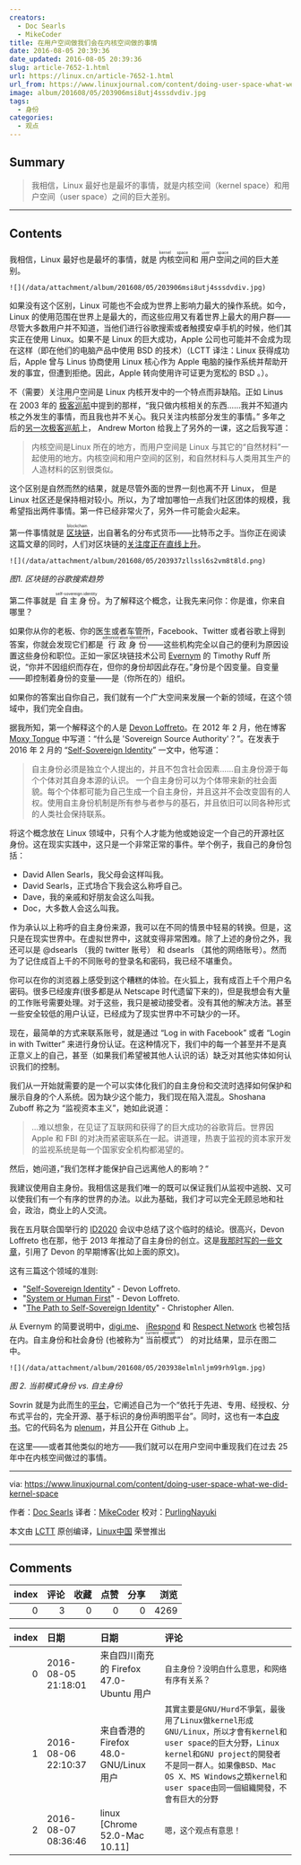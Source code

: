 ```yaml
---
creators:
  - Doc Searls
  - MikeCoder
title: 在用户空间做我们会在内核空间做的事情
date: 2016-08-05 20:39:36
date_updated: 2016-08-05 20:39:36
slug: article-7652-1.html
url: https://linux.cn/article-7652-1.html
url_from: https://www.linuxjournal.com/content/doing-user-space-what-we-did-kernel-space
image: album/201608/05/203906msi8utj4sssdvdiv.jpg
tags:
  - 身份
categories:
  - 观点
---
```


## Summary

> 我相信，Linux 最好也是最坏的事情，就是内核空间（kernel space）和用户空间（user space）之间的巨大差别。

***

<!-- more -->

## Contents

我相信，Linux 最好也是最坏的事情，就是<ruby> 内核空间 <rp>  （ </rp> <rt>  kernel space </rt> <rp>  ） </rp></ruby>和<ruby> 用户空间 <rp>  （ </rp> <rt>  user space </rt> <rp>  ） </rp></ruby>之间的巨大差别。

`![](/data/attachment/album/201608/05/203906msi8utj4sssdvdiv.jpg)`

如果没有这个区别，Linux 可能也不会成为世界上影响力最大的操作系统。如今，Linux 的使用范围在世界上是最大的，而这些应用又有着世界上最大的用户群——尽管大多数用户并不知道，当他们进行谷歌搜索或者触摸安卓手机的时候，他们其实正在使用 Linux。如果不是 Linux 的巨大成功，Apple 公司也可能并不会成为现在这样（即在他们的电脑产品中使用 BSD 的技术）（LCTT 译注：Linux 获得成功后，Apple 曾与 Linus 协商使用 Linux 核心作为 Apple 电脑的操作系统并帮助开发的事宜，但遭到拒绝。因此，Apple 转向使用许可证更为宽松的 BSD 。）。

不（需要）关注用户空间是 Linux 内核开发中的一个特点而非缺陷。正如 Linus 在 2003 年的<ruby> <a href="http://www.linuxjournal.com/article/6427">  极客巡航 </a> <rp>  （ </rp> <rt>  Geek Cruise </rt> <rp>  ） </rp></ruby>中提到的那样，“我只做内核相关的东西……我并不知道内核之外发生的事情，而且我也并不关心。我只关注内核部分发生的事情。” 多年之后的[另一次极客巡航](http://www.linuxjournal.com/article/8664)上， Andrew Morton 给我上了另外的一课，这之后我写道：

> 
> 内核空间是Linux 所在的地方，而用户空间是 Linux 与其它的“自然材料”一起使用的地方。内核空间和用户空间的区别，和自然材料与人类用其生产的人造材料的区别很类似。
> 
> 
> 

这个区别是自然而然的结果，就是尽管外面的世界一刻也离不开 Linux， 但是 Linux 社区还是保持相对较小。所以，为了增加哪怕一点我们社区团体的规模，我希望指出两件事情。第一件已经非常火了，另外一件可能会火起来。

第一件事情就是<ruby> <a href="https://en.wikipedia.org/wiki/Block_chain_%28database%29">  区块链 </a> <rp>  （ </rp> <rt>  blockchain </rt> <rp>  ） </rp></ruby>，出自著名的分布式货币——比特币之手。当你正在阅读这篇文章的同时，人们对区块链的[关注度正在直线上升](https://www.google.com/trends/explore#q=blockchain)。

`![](/data/attachment/album/201608/05/203937zllssl6s2vm8t8ld.png)`

*图1. 区块链的谷歌搜索趋势*

第二件事就是<ruby> 自主身份 <rp>  （ </rp> <rt>  self-sovereign identity </rt> <rp>  ） </rp></ruby>。为了解释这个概念，让我先来问你：你是谁，你来自哪里？

如果你从你的老板、你的医生或者车管所，Facebook、Twitter 或者谷歌上得到答案，你就会发现它们都是<ruby> 行政身份 <rp>  （ </rp> <rt>  administrative identifiers </rt> <rp>  ） </rp></ruby>——这些机构完全以自己的便利为原因设置这些身份和职位。正如一家区块链技术公司 [Evernym](http://evernym.com/) 的 Timothy Ruff 所说，“你并不因组织而存在，但你的身份却因此存在。”身份是个因变量。自变量——即控制着身份的变量——是（你所在的）组织。

如果你的答案出自你自己，我们就有一个广大空间来发展一个新的领域，在这个领域中，我们完全自由。

据我所知，第一个解释这个的人是 [Devon Loffreto](https://twitter.com/nzn)。在 2012 年 2 月，他在博客 [Moxy Tongue](http://www.moxytongue.com/2012/02/what-is-sovereign-source-authority.html) 中写道：“什么是 'Sovereign Source Authority'？”。在发表于 2016 年 2 月的 “[Self-Sovereign Identity](http://www.moxytongue.com/2016/02/self-sovereign-identity.html)” 一文中，他写道：

> 
> 自主身份必须是独立个人提出的，并且不包含社会因素……自主身份源于每个个体对其自身本源的认识。 一个自主身份可以为个体带来新的社会面貌。每个个体都可能为自己生成一个自主身份，并且这并不会改变固有的人权。使用自主身份机制是所有参与者参与的基石，并且依旧可以同各种形式的人类社会保持联系。
> 
> 
> 

将这个概念放在 Linux 领域中，只有个人才能为他或她设定一个自己的开源社区身份。这在现实实践中，这只是一个非常正常的事件。举个例子，我自己的身份包括：

* David Allen Searls，我父母会这样叫我。
* David Searls，正式场合下我会这么称呼自己。
* Dave，我的亲戚和好朋友会这么叫我。
* Doc，大多数人会这么叫我。

作为承认以上称呼的自主身份来源，我可以在不同的情景中轻易的转换。但是，这只是在现实世界中。在虚拟世界中，这就变得非常困难。除了上述的身份之外，我还可以是 @dsearls （我的 twitter 账号） 和 dsearls （其他的网络账号）。然而为了记住成百上千的不同账号的登录名和密码，我已经不堪重负。

你可以在你的浏览器上感受到这个糟糕的体验。在火狐上，我有成百上千个用户名密码。很多已经废弃(很多都是从 Netscape 时代遗留下来的)，但是我想会有大量的工作账号需要处理。对于这些，我只是被动接受者。没有其他的解决方法。甚至一些安全较低的用户认证，已经成为了现实世界中不可缺少的一环。

现在，最简单的方式来联系账号，就是通过 “Log in with Facebook” 或者 “Login in with Twitter” 来进行身份认证。在这种情况下，我们中的每一个甚至并不是真正意义上的自己，甚至（如果我们希望被其他人认识的话）缺乏对其他实体如何认识我们的控制。

我们从一开始就需要的是一个可以实体化我们的自主身份和交流时选择如何保护和展示自身的个人系统。因为缺少这个能力，我们现在陷入混乱。Shoshana Zuboff 称之为 “监视资本主义”，她如此说道：

> 
> ...难以想象，在见证了互联网和获得了的巨大成功的谷歌背后。世界因 Apple 和 FBI 的对决而紧密联系在一起。讲道理，热衷于监视的资本家开发的监视系统是每一个国家安全机构都渴望的。
> 
> 
> 

然后，她问道，”我们怎样才能保护自己远离他人的影响？“

我建议使用自主身份。我相信这是我们唯一的既可以保证我们从监视中逃脱、又可以使我们有一个有序的世界的办法。以此为基础，我们才可以完全无顾忌地和社会，政治，商业上的人交流。

我在五月联合国举行的 [ID2020](http://www.id2020.org/) 会议中总结了这个临时的结论。很高兴，Devon Loffreto 也在那，他于 2013 年推动了自主身份的创立。这是[我那时写的一些文章](http://blogs.harvard.edu/doc/2013/10/14/iiw-challenge-1-sovereign-identity-in-the-great-silo-forest)，引用了 Devon 的早期博客(比如上面的原文)。

这有三篇这个领域的准则:

* "[Self-Sovereign Identity](http://www.moxytongue.com/2016/02/self-sovereign-identity.html)" - Devon Loffreto.
* "[System or Human First](http://www.moxytongue.com/2016/05/system-or-human.html)" - Devon Loffreto.
* "[The Path to Self-Sovereign Identity](http://www.lifewithalacrity.com/2016/04/the-path-to-self-soverereign-identity.html)" - Christopher Allen.

从 Evernym 的简要说明中，[digi.me](https://get.digi.me/)、 [iRespond](http://irespond.com/) 和 [Respect Network](https://www.respectnetwork.com/) 也被包括在内。自主身份和社会身份 (也被称为“<ruby> 当前模式 <rp>  （ </rp> <rt>  current model </rt> <rp>  ） </rp></ruby>”） 的对比结果，显示在图二中。

`![](/data/attachment/album/201608/05/203938elmlnljm99rh9lgm.jpg)`

*图 2. 当前模式身份 vs. 自主身份*

Sovrin 就是为此而生的[平台](http://evernym.com/technology)，它阐述自己为一个“依托于先进、专用、经授权、分布式平台的，完全开源、基于标识的身份声明图平台”。同时，这也有一本[白皮书](http://evernym.com/assets/doc/Identity-System-Essentials.pdf?v=167284fd65)。它的代码名为 [plenum](https://github.com/evernym/plenum)，并且公开在 Github 上。

在这里——或者其他类似的地方——我们就可以在用户空间中重现我们在过去 25 年中在内核空间做过的事情。

---

via: <https://www.linuxjournal.com/content/doing-user-space-what-we-did-kernel-space>

作者：[Doc Searls](https://www.linuxjournal.com/users/doc-searls) 译者：[MikeCoder](https://github.com/MikeCoder) 校对：[PurlingNayuki](https://github.com/PurlingNayuki)

本文由 [LCTT](https://github.com/LCTT/TranslateProject) 原创编译，[Linux中国](https://linux.cn/) 荣誉推出

***

## Comments


|   index |   评论 |   收藏 |   点赞 |   分享 |   浏览 |
|--------:|-------:|-------:|-------:|-------:|-------:|
|       0 |      3 |      0 |      0 |      0 |   4269 |

|   index | 日期                | 日期                                    | 评论                                                                                                                                                                                                                                           |
|--------:|:--------------------|:----------------------------------------|:-----------------------------------------------------------------------------------------------------------------------------------------------------------------------------------------------------------------------------------------------|
|       0 | 2016-08-05 21:18:01 | 来自四川南充的 Firefox 47.0-Ubuntu 用户 | `自主身份？没明白什么意思，和网络有序有关系？`                                                                                                                                                                                                 |
|       1 | 2016-08-06 22:10:37 | 来自香港的 Firefox 48.0-GNU/Linux 用户  | `其實主要是GNU/Hurd不爭氣，最後用了Linux做kernel形成GNU/Linux，所以才會有kernel和user space的巨大分野，Linux kernel和GNU project的開發者不是同一群人。如果像BSD、Mac OS X、MS Windows之類kernel和user space由同一個組織開發，不會有巨大的分野` |
|       2 | 2016-08-07 08:36:46 | linux [Chrome 52.0-Mac 10.11]           | `嗯，这个观点有意思！`                                                                                                                                                                                                                         |
